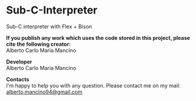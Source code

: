 # Sub-C-Interpreter
Sub-C interpreter with Flex + Bison


**If you publish any work which uses the code stored in this project, please cite the following creator:** <br/>
Alberto Carlo  Maria Mancino

**Developer** <br/>
Alberto Carlo Maria Mancino <br/>

**Contacts** <br/>
I'm happy to help you with any question. Please contact me on my mail: <br/>
alberto.mancino94@gmail.com <br/>
<br/>
